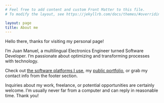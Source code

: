 ```yaml
---
# Feel free to add content and custom Front Matter to this file.
# To modify the layout, see https://jekyllrb.com/docs/themes/#overriding-theme-defaults

layout: page
title: About me
---
```


Hello there, thanks for visiting my personal page!

I’m Juan Manuel, a multilingual Electronics Engineer turned Software Developer.
I’m passionate about optimizing and transforming processes with technology. 

Check out [the software platforms I use](/swdev), my [public portfolio](/projects), or
grab my contact info from the footer section.

Inquiries about my work, freelance, or potential opportunities are certainly welcome. I’m usually never far from a computer and can reply in reasonable time. Thank you!